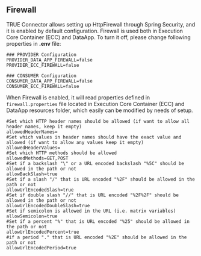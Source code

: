 ## Firewall <a href="#firewall" id="firewall"></a>

TRUE Connector allows setting up HttpFirewall through Spring Security, and it is enabled by default configuration. Firewall is used both in Execution Core Container (ECC) and DataApp. To turn it off, please change following properties in **.env** file: 


```
### PROVIDER Configuration
PROVIDER_DATA_APP_FIREWALL=false
PROVIDER_ECC_FIREWALL=false

### CONSUMER Configuration
CONSUMER_DATA_APP_FIREWALL=false
CONSUMER_ECC_FIREWALL=false
```

When Firewall is enabled, it will read properties defined in `firewall.properties` file located in Execution Core Container (ECC) and DataApp resources folder, which easily can be modified by needs of setup.

```
#Set which HTTP header names should be allowed (if want to allow all header names, keep it empty)
allowedHeaderNames=
#Set which values in header names should have the exact value and allowed (if want to allow any values keep it empty)
allowedHeaderValues=
#Set which HTTP methods should be allowed
allowedMethods=GET,POST
#Set if a backslash "\" or a URL encoded backslash "%5C" should be allowed in the path or not
allowBackSlash=true
#Set if a slash "/" that is URL encoded "%2F" should be allowed in the path or not
allowUrlEncodedSlash=true
#Set if double slash "//" that is URL encoded "%2F%2F" should be allowed in the path or not
allowUrlEncodedDoubleSlash=true
#Set if semicolon is allowed in the URL (i.e. matrix variables)
allowSemicolon=true
#Set if a percent "%" that is URL encoded "%25" should be allowed in the path or not
allowUrlEncodedPercent=true
#if a period "." that is URL encoded "%2E" should be allowed in the path or not
allowUrlEncodedPeriod=true
```